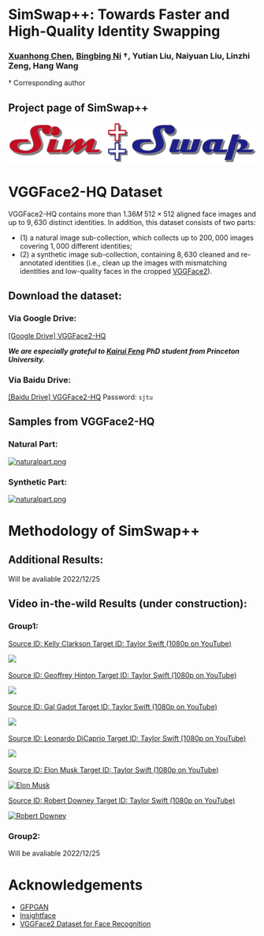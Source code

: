 # SimSwap++: Towards Faster and High-Quality Identity Swapping
### [Xuanhong Chen](https://scholar.google.com/citations?user=UuCqlfEAAAAJ&hl=en), [Bingbing Ni](https://scholar.google.com/citations?user=V9W87PYAAAAJ&hl=en) $\dagger$, Yutian Liu, Naiyuan Liu, Linzhi Zeng, Hang Wang
$\dagger$ Corresponding author

## Project page of SimSwap++


[![logo](/docs/img/logo.png)](https://github.com/neuralchen/SimSwapPlus)

# VGGFace2-HQ Dataset
VGGFace2-HQ contains more than $1.36M$ $512 \times 512$ aligned
face images and up to $9, 630$ distinct identities. In addition, this dataset
consists of two parts:
- (1) a natural image sub-collection, which collects up to $200, 000$ images covering $1, 000$ different identities;
- (2) a synthetic image sub-collection, containing $8, 630$ cleaned and re-annotated identities (i.e., clean up the images with mismatching identities and low-quality faces in the cropped [VGGFace2](https://github.com/ox-vgg/vgg_face2)).

## Download the dataset:
<!-- ***Limited by the capacity of the cloud disk, we divided the dataset into two parts*** -->

### Via Google Drive:

[[Google Drive]  VGGFace2-HQ](https://drive.google.com/drive/folders/1ZHy7jrd6cGb2lUa4qYugXe41G_Ef9Ibw?usp=sharing)

<!-- [[Google Drive]  VGGFace2-HQ Part2 (89GB)](https://drive.google.com/drive/folders/1ZHy7jrd6cGb2lUa4qYugXe41G_Ef9Ibw?usp=sharing) -->

***We are especially grateful to [Kairui Feng](https://scholar.google.com.hk/citations?user=4N5hE8YAAAAJ&hl=zh-CN) PhD student from Princeton University.***

### Via Baidu Drive:

[[Baidu Drive] VGGFace2-HQ](https://pan.baidu.com/s/1LwPFhgbdBj5AeoPTXgoqDw) Password: ```sjtu```

<!-- [[Baidu Drive] VGGFace2-HQ Part2 (89GB)](https://pan.baidu.com/s/1LwPFhgbdBj5AeoPTXgoqDw) Password: ```sjtu``` -->

## Samples from VGGFace2-HQ

### Natural Part:

[![naturalpart.png](/docs/img/naturalpart.png)](https://github.com/neuralchen/SimSwapPlus)

### Synthetic Part:

[![naturalpart.png](/docs/img/syntheticpart.png)](https://github.com/neuralchen/SimSwapPlus)

# Methodology of SimSwap++
## Additional Results:

Will be avaliable 2022/12/25


## Video in-the-wild Results (under construction):

### Group1:
[Source ID: Kelly Clarkson Target ID: Taylor Swift (1080p on YouTube)](https://www.youtube.com/watch?v=U9WFnMHs6Nw)

<img src="./docs/video/1.webp"/>

[Source ID: Geoffrey Hinton Target ID: Taylor Swift (1080p on YouTube)](https://www.youtube.com/watch?v=j8w8rR--UTA)

<img src="./docs/video/2.webp"/>

[Source ID: Gal Gadot Target ID: Taylor Swift (1080p on YouTube)](https://www.youtube.com/watch?v=0EI6IEiibqo)

<img src="./docs/video/3.webp"/>

[Source ID: Leonardo DiCaprio Target ID: Taylor Swift (1080p on YouTube)](https://www.youtube.com/watch?v=75W6j-0ux4k)

<img src="./docs/video/4.webp"/>

[Source ID: Elon Musk Target ID: Taylor Swift (1080p on YouTube)](https://youtu.be/YRhql8WGSIE)

[![Elon Musk](/docs/video/5.webp)](https://youtu.be/YRhql8WGSIE)


[Source ID: Robert Downey Target ID: Taylor Swift (1080p on YouTube)](https://www.youtube.com/watch?v=qbmtj4z0RmE)

[![Robert Downey](/docs/video/6.webp)](https://www.youtube.com/watch?v=qbmtj4z0RmE)

### Group2:



Will be avaliable 2022/12/25

# Acknowledgements

<!--ts-->
* [GFPGAN](https://github.com/TencentARC/GFPGAN)
* [Insightface](https://github.com/deepinsight/insightface)
* [VGGFace2 Dataset for Face Recognition](https://github.com/ox-vgg/vgg_face2)
<!--te-->